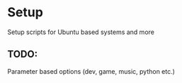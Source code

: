 # Setup
Setup scripts for Ubuntu based systems and more

## TODO:

Parameter based options (dev, game, music, python etc.)
